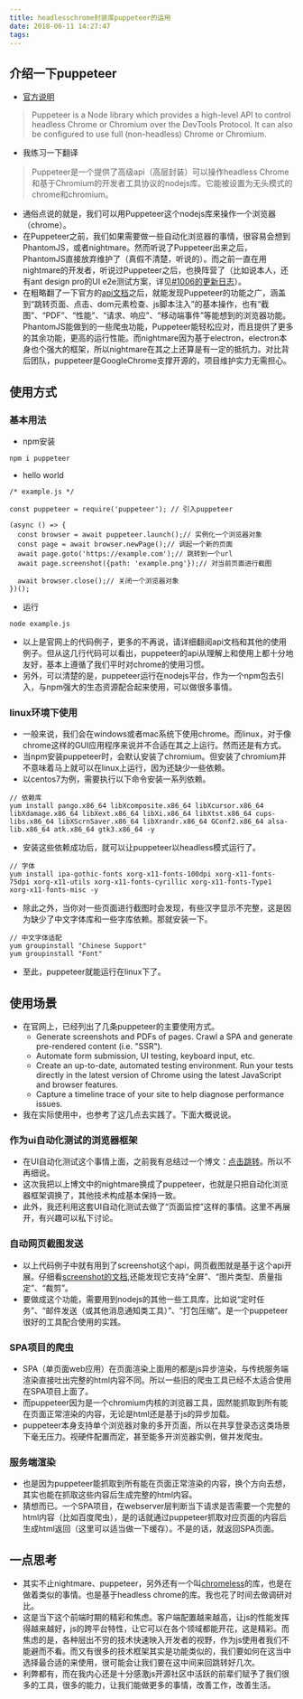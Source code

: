 ```yaml
---
title: headlesschrome封装库puppeteer的运用
date: 2018-06-11 14:27:47
tags:
---
```

## 介绍一下puppeteer
- [官方说明](https://github.com/GoogleChrome/puppeteer)
> Puppeteer is a Node library which provides a high-level API to control headless Chrome or Chromium over the DevTools Protocol. It can also be configured to use full (non-headless) Chrome or Chromium.
- 我练习一下翻译
> Puppeteer是一个提供了高级api（高层封装）可以操作headless Chrome和基于Chromium的开发者工具协议的nodejs库。它能被设置为无头模式的chrome和chromium。
- 通俗点说的就是，我们可以用Puppeteer这个nodejs库来操作一个浏览器（chrome）。
- 在Puppeteer之前，我们如果需要做一些自动化浏览器的事情，很容易会想到PhantomJS，或者nightmare。然而听说了Puppeteer出来之后，PhantomJS直接放弃维护了（真假不清楚，听说的）。而之前一直在用nightmare的开发者，听说过Puppeteer之后，也换阵营了（比如说本人，还有ant design pro的UI e2e测试方案，详见[#1006的更新日志](https://pro.ant.design/docs/changelog-cn)）。
- 在粗略翻了一下官方的[api文档](https://github.com/GoogleChrome/puppeteer/blob/v1.4.0/docs/api.md)之后，就能发现Puppeteer的功能之广，涵盖到“跳转页面、点击、dom元素检查、js脚本注入”的基本操作，也有“截图”、“PDF”、“性能”、“请求、响应”、“移动端事件”等能想到的浏览器功能。PhantomJS能做到的一些爬虫功能，Puppeteer能轻松应对，而且提供了更多的其余功能，更高的运行性能。而nightmare因为基于electron，electron本身也个强大的框架，所以nightmare在其之上还算是有一定的抵抗力。对比背后团队，puppeteer是GoogleChrome支撑开源的，项目维护实力无需担心。
## 使用方式
### 基本用法
- npm安装
```
npm i puppeteer
```
- hello world
```
/* example.js */

const puppeteer = require('puppeteer'); // 引入puppeteer

(async () => {
  const browser = await puppeteer.launch();// 实例化一个浏览器对象
  const page = await browser.newPage();// 调起一个新的页面
  await page.goto('https://example.com');// 跳转到一个url
  await page.screenshot({path: 'example.png'});// 对当前页面进行截图

  await browser.close();// 关闭一个浏览器对象
})();
```
- 运行
```
node example.js
```
- 以上是官网上的代码例子，更多的不再说，请详细翻阅api文档和其他的使用例子。但从这几行代码可以看出，puppeteer的api从理解上和使用上都十分地友好，基本上遵循了我们平时对chrome的使用习惯。
- 另外，可以清楚的是，puppeteer运行在nodejs平台，作为一个npm包去引入，与npm强大的生态资源配合起来使用，可以做很多事情。
### linux环境下使用
- 一般来说，我们会在windows或者mac系统下使用chrome。而linux，对于像chrome这样的GUI应用程序来说并不合适在其之上运行。然而还是有方式。
- 当npm安装puppeteer时，会默认安装了chromium。但安装了chromium并不意味着马上就可以在linux上运行，因为还缺少一些依赖。
- 以centos7为例，需要执行以下命令安装一系列依赖。
```
// 依赖库
yum install pango.x86_64 libXcomposite.x86_64 libXcursor.x86_64 libXdamage.x86_64 libXext.x86_64 libXi.x86_64 libXtst.x86_64 cups-libs.x86_64 libXScrnSaver.x86_64 libXrandr.x86_64 GConf2.x86_64 alsa-lib.x86_64 atk.x86_64 gtk3.x86_64 -y
```
- 安装这些依赖成功后，就可以让puppeteer以headless模式运行了。
```
// 字体
yum install ipa-gothic-fonts xorg-x11-fonts-100dpi xorg-x11-fonts-75dpi xorg-x11-utils xorg-x11-fonts-cyrillic xorg-x11-fonts-Type1 xorg-x11-fonts-misc -y
```
- 除此之外，当你对一些页面进行截图时会发现，有些汉字显示不完整，这是因为缺少了中文字体库和一些字库依赖。那就安装一下。
```
// 中文字体适配
yum groupinstall "Chinese Support"
yum groupinstall "Font"
```
- 至此，puppeteer就能运行在linux下了。
## 使用场景
- 在官网上，已经列出了几条puppeteer的主要使用方式。
    - Generate screenshots and PDFs of pages.
Crawl a SPA and generate pre-rendered content (i.e. "SSR").
    - Automate form submission, UI testing, keyboard input, etc.
    - Create an up-to-date, automated testing environment. Run your tests directly in the latest version of Chrome using the latest JavaScript and browser features.
    - Capture a timeline trace of your site to help diagnose performance issues.
- 我在实际使用中，也参考了这几点去实践了。下面大概说说。
### 作为ui自动化测试的浏览器框架
- 在UI自动化测试这个事情上面，之前我有总结过一个博文：[点击跳转](https://maizsss.github.io/2017/10/28/%E5%89%8D%E7%AB%AF%E7%9A%84UI%E8%87%AA%E5%8A%A8%E5%8C%96%E6%B5%8B%E8%AF%95/)。所以不再细说。
- 这次我把以上博文中的nightmare换成了puppeteer，也就是只把自动化浏览器框架调换了，其他技术构成基本保持一致。
- 此外，我还利用这套UI自动化测试去做了“页面监控”这样的事情。这里不再展开，有兴趣可以私下讨论。
### 自动网页截图发送
- 以上代码例子中就有用到了screenshot这个api，网页截图就是基于这个api开展。仔细看[screenshot的文档](https://github.com/GoogleChrome/puppeteer/blob/v1.4.0/docs/api.md#pagescreenshotoptions),还能发现它支持“全屏”、“图片类型、质量指定”、“裁剪”。
- 要做成这个功能，需要用到nodejs的其他一些工具库，比如说“定时任务”、“邮件发送（或其他消息通知类工具）”、“打包压缩”。是一个puppeteer很好的工具配合使用的实践。

### SPA项目的爬虫
- SPA（单页面web应用）在页面渲染上面用的都是js异步渲染，与传统服务端渲染直接吐出完整的html内容不同。所以一些旧的爬虫工具已经不太适合使用在SPA项目上面了。
- 而puppeteer因为是一个chromium内核的浏览器工具，固然能抓取到所有能在页面正常渲染的内容，无论是html还是基于js的异步加载。
- puppeteer本身支持单个浏览器对象的多开页面，所以在共享登录态这类场景下毫无压力。视硬件配置而定，甚至能多开浏览器实例，做并发爬虫。

### 服务端渲染
- 也是因为puppeteer能抓取到所有能在页面正常渲染的内容，换个方向去想，其实也能在抓取这些内容后生成完整的html内容。
- 猜想而已。一个SPA项目，在webserver层判断当下请求是否需要一个完整的html内容（比如百度爬虫），是的话就通过puppeteer抓取对应页面的内容后生成html返回（这里可以适当做一下缓存）。不是的话，就返回SPA页面。

## 一点思考
- 其实不止nightmare、puppeteer，另外还有一个叫[chromeless](https://github.com/prismagraphql/chromeless)的库，也是在做着类似的事情。也是基于headless chrome的库。我也花了时间去做调研对比。
- 这是当下这个前端时期的精彩和焦虑。客户端配置越来越高，让js的性能发挥得越来越好，js的跨平台特性，让它可以在各个领域都能开花，这是精彩。而焦虑的是，各种层出不穷的技术快速映入开发者的视野，作为js使用者我们不能避而不看。而又有很多的技术框架其实是功能类似的，我们要如何在这当中选择最合适的来使用，很可能会让我们要在这中间来回跳转好几次。
- 利弊都有，而在我内心还是十分感激js开源社区中活跃的前辈们赋予了我们很多的工具，很多的能力，让我们能做更多的事情，改善工作，改善生活。
